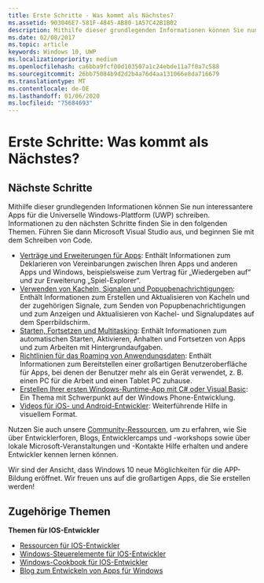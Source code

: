 ```yaml
---
title: Erste Schritte - Was kommt als Nächstes?
ms.assetid: 903046E7-581F-4845-AB80-1A57C42B1B02
description: Mithilfe dieser grundlegenden Informationen können Sie nun interessantere Apps für die Universelle Windows-Plattform (UWP) schreiben.
ms.date: 02/08/2017
ms.topic: article
keywords: Windows 10, UWP
ms.localizationpriority: medium
ms.openlocfilehash: ca6bba9fcf00d103507a1c24ebde11a7f0a7c588
ms.sourcegitcommit: 26bb75084b9d2d2b4a76d4aa131066e8da716679
ms.translationtype: MT
ms.contentlocale: de-DE
ms.lasthandoff: 01/06/2020
ms.locfileid: "75684693"
---
```

# <a name="getting-started-what-next"></a>Erste Schritte: Was kommt als Nächstes?


## <a name="next-steps"></a>Nächste Schritte

Mithilfe dieser grundlegenden Informationen können Sie nun interessantere Apps für die Universelle Windows-Plattform (UWP) schreiben. Informationen zu den nächsten Schritte finden Sie in den folgenden Themen. Führen Sie dann Microsoft Visual Studio aus, und beginnen Sie mit dem Schreiben von Code.

-   [Verträge und Erweiterungen für Apps](https://docs.microsoft.com/previous-versions/windows/apps/hh464906(v=win.10)): Enthält Informationen zum Deklarieren von Vereinbarungen zwischen Ihren Apps und anderen Apps und Windows, beispielsweise zum Vertrag für „Wiedergeben auf“ und zur Erweiterung „Spiel-Explorer“.
-   [Verwenden von Kacheln, Signalen und Popupbenachrichtigungen](https://docs.microsoft.com/previous-versions/windows/apps/hh868259(v=win.10)): Enthält Informationen zum Erstellen und Aktualisieren von Kacheln und der zugehörigen Signale, zum Senden von Popupbenachrichtigungen und zum Anzeigen und Aktualisieren von Kachel- und Signalupdates auf dem Sperrbildschirm.
-   [Starten, Fortsetzen und Multitasking](https://docs.microsoft.com/previous-versions/windows/apps/hh770837(v=win.10)): Enthält Informationen zum automatischen Starten, Aktivieren, Anhalten und Fortsetzen von Apps und zum Arbeiten mit Hintergrundaufgaben.
-   [Richtlinien für das Roaming von Anwendungsdaten](https://docs.microsoft.com/windows/uwp/design/app-settings/store-and-retrieve-app-data): Enthält Informationen zum Bereitstellen einer großartigen Benutzeroberfläche für Apps, bei denen der Benutzer mehr als ein Gerät verwendet, z. B. einen PC für die Arbeit und einen Tablet PC zuhause.
-   [Erstellen Ihrer ersten Windows-Runtime-App mit C# oder Visual Basic](https://msdn.microsoft.com/library/windows/apps/hh974581.aspx): Ein Thema mit Schwerpunkt auf der Windows Phone-Entwicklung.
-   [Videos für iOS- und Android-Entwickler](https://docs.microsoft.com/previous-versions/windows/apps/dn393982(v=win.10)): Weiterführende Hilfe in visuellem Format.

Nutzen Sie auch unsere [Community-Ressourcen](https://developer.microsoft.com/windows/support), um zu erfahren, wie Sie über Entwicklerforen, Blogs, Entwicklercamps und -workshops sowie über lokale Microsoft-Veranstaltungen und -Kontakte Hilfe erhalten und andere Entwickler kennen lernen können.

Wir sind der Ansicht, dass Windows 10 neue Möglichkeiten für die APP-Bildung eröffnet. Wir freuen uns auf die großartigen Apps, die Sie erstellen werden!

## <a name="related-topics"></a>Zugehörige Themen

**Themen für IOS-Entwickler**
* [Ressourcen für IOS-Entwickler](https://docs.microsoft.com/previous-versions/windows/apps/jj945493(v=win.10))
* [Windows-Steuerelemente für IOS-Entwickler](https://docs.microsoft.com/previous-versions/windows/apps/dn263255(v=win.10))
* [Windows-Cookbook für IOS-Entwickler](https://docs.microsoft.com/previous-versions/windows/apps/dn263256(v=win.10))
* [Blog zum Entwickeln von Apps für Windows](https://blogs.windows.com/buildingapps/2016/01/27/visual-studio-walkthrough-for-ios-developers/)
